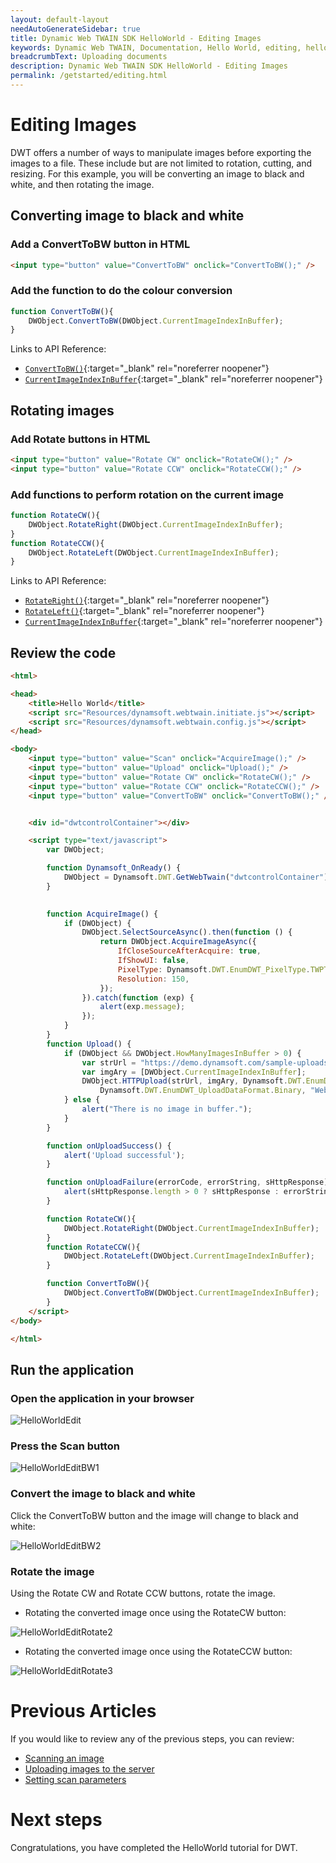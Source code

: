```yaml
---
layout: default-layout
needAutoGenerateSidebar: true
title: Dynamic Web TWAIN SDK HelloWorld - Editing Images
keywords: Dynamic Web TWAIN, Documentation, Hello World, editing, helloworld
breadcrumbText: Uploading documents
description: Dynamic Web TWAIN SDK HelloWorld - Editing Images
permalink: /getstarted/editing.html
---
```



# Editing Images
<!-- 
<div class='blockquote-note'></div>
> This article is part of our HelloWorld series. If you have not already reviewed HelloWorld, please start [here]({{site.getstarted}}helloworld.html). -->

DWT offers a number of ways to manipulate images before exporting the images to a file. These include but are not limited to rotation, cutting, and resizing. For this example, you will be converting an image to black and white, and then rotating the image.

<!-- For the quick guide on available APIs, please see [ImageEditing]({{site.indepth}}features/edit.html){:target="_blank" rel="noreferrer noopener"} -->

## Converting image to black and white

### Add a ConvertToBW button in HTML
```html
<input type="button" value="ConvertToBW" onclick="ConvertToBW();" />
```

### Add the function to do the colour conversion

```js
function ConvertToBW(){
    DWObject.ConvertToBW(DWObject.CurrentImageIndexInBuffer);
}
```

Links to API Reference:

- [`ConvertToBW()`]({{site.info}}api/WebTwain_Edit.html#convertToBW){:target="_blank" rel="noreferrer noopener"}
- [`CurrentImageIndexInBuffer`]({{site.info}}api/WebTwain_Buffer.html#currentimageindexinbuffer){:target="_blank" rel="noreferrer noopener"}

## Rotating images

### Add Rotate buttons in HTML

```html
<input type="button" value="Rotate CW" onclick="RotateCW();" />
<input type="button" value="Rotate CCW" onclick="RotateCCW();" />
```

### Add functions to perform rotation on the current image

```js
function RotateCW(){
    DWObject.RotateRight(DWObject.CurrentImageIndexInBuffer);
}
function RotateCCW(){
    DWObject.RotateLeft(DWObject.CurrentImageIndexInBuffer);
}
```

Links to API Reference:

- [`RotateRight()`]({{site.info}}api/WebTwain_Edit.html#rotateright){:target="_blank" rel="noreferrer noopener"}
- [`RotateLeft()`]({{site.info}}api/WebTwain_Edit.html#rotateleft){:target="_blank" rel="noreferrer noopener"}
- [`CurrentImageIndexInBuffer`]({{site.info}}api/WebTwain_Buffer.html#currentimageindexinbuffer){:target="_blank" rel="noreferrer noopener"}

## Review the code

```html
<html>

<head>
    <title>Hello World</title>
    <script src="Resources/dynamsoft.webtwain.initiate.js"></script>
    <script src="Resources/dynamsoft.webtwain.config.js"></script>
</head>

<body>
    <input type="button" value="Scan" onclick="AcquireImage();" />
    <input type="button" value="Upload" onclick="Upload();" />
    <input type="button" value="Rotate CW" onclick="RotateCW();" />
    <input type="button" value="Rotate CCW" onclick="RotateCCW();" />
    <input type="button" value="ConvertToBW" onclick="ConvertToBW();" />


    <div id="dwtcontrolContainer"></div>

    <script type="text/javascript">
        var DWObject;

        function Dynamsoft_OnReady() {
            DWObject = Dynamsoft.DWT.GetWebTwain("dwtcontrolContainer");
        }

        
        function AcquireImage() {
            if (DWObject) {
                DWObject.SelectSourceAsync().then(function () {
                    return DWObject.AcquireImageAsync({ 
                        IfCloseSourceAfterAcquire: true,
                        IfShowUI: false,
                        PixelType: Dynamsoft.DWT.EnumDWT_PixelType.TWPT_GRAY,
                        Resolution: 150,
                    });
                }).catch(function (exp) {
                    alert(exp.message);
                });
            }
        }
        function Upload() {
            if (DWObject && DWObject.HowManyImagesInBuffer > 0) {
                var strUrl = "https://demo.dynamsoft.com/sample-uploads/";
                var imgAry = [DWObject.CurrentImageIndexInBuffer];
                DWObject.HTTPUpload(strUrl, imgAry, Dynamsoft.DWT.EnumDWT_ImageType.IT_PNG,
                    Dynamsoft.DWT.EnumDWT_UploadDataFormat.Binary, "WebTWAINImage.png", onUploadSuccess, onUploadFailure);
            } else {
                alert("There is no image in buffer.");
            }
        }

        function onUploadSuccess() {
            alert('Upload successful');
        }

        function onUploadFailure(errorCode, errorString, sHttpResponse) {
            alert(sHttpResponse.length > 0 ? sHttpResponse : errorString);
        }

        function RotateCW(){
            DWObject.RotateRight(DWObject.CurrentImageIndexInBuffer);
        }
        function RotateCCW(){
            DWObject.RotateLeft(DWObject.CurrentImageIndexInBuffer);
        }

        function ConvertToBW(){
            DWObject.ConvertToBW(DWObject.CurrentImageIndexInBuffer);
        }
    </script>
</body>

</html>
```
<!-- 
Links to API Reference:

- [`SelectSourceAsync()`]({{site.info}}api/WebTwain_Acquire.html#selectsourceasync){:target="_blank" rel="noreferrer noopener"}
- [`AcquireImageAsync()`]({{site.info}}api/WebTwain_Acquire.html#acquireimageasync){:target="_blank" rel="noreferrer noopener"}
- [`IfShowUI`]({{site.info}}api/WebTwain_Acquire.html#ifshowui){:target="_blank" rel="noreferrer noopener"}
- [`IfCloseSourceAfterAcquire`]({{site.info}}api/Device.html#deviceobjectacquireimage){:target="_blank" rel="noreferrer noopener"}
- [`PixelType`]({{site.info}}api/WebTwain_Acquire.html#pixeltype){:target="_blank" rel="noreferrer noopener"}
- [`Resolution`]({{site.info}}api/WebTwain_Acquire.html#resolution){:target="_blank" rel="noreferrer noopener"}
- [`CloseSourceAsync()`]({{site.info}}api/WebTwain_Acquire.html#closesourceasync){:target="_blank" rel="noreferrer noopener"}
- [`ConvertToBW()`]({{site.info}}api/WebTwain_Edit.html#converttobw){:target="_blank" rel="noreferrer noopener"}
- [`RotateRight()`]({{site.info}}api/WebTwain_Edit.html#rotateright){:target="_blank" rel="noreferrer noopener"}
- [`RotateLeft()`]({{site.info}}api/WebTwain_Edit.html#rotateleft){:target="_blank" rel="noreferrer noopener"}
- [`CurrentImageIndexInBuffer`]({{site.info}}api/WebTwain_Buffer.html#currentimageindexinbuffer){:target="_blank" rel="noreferrer noopener"} -->

## Run the application

### Open the application in your browser

![HelloWorldEdit]({{site.assets}}imgs/HelloWorldEdit.png)

### Press the Scan button

![HelloWorldEditBW1]({{site.assets}}imgs/HelloWorldEditBW1.png)

### Convert the image to black and white

Click the ConvertToBW button and the image will change to black and white:

![HelloWorldEditBW2]({{site.assets}}imgs/HelloWorldEditBW2.png)

### Rotate the image

Using the Rotate CW and Rotate CCW buttons, rotate the image.

* Rotating the converted image once using the RotateCW button:

![HelloWorldEditRotate2]({{site.assets}}imgs/HelloWorldEditRotateCW.png)

* Rotating the converted image once using the RotateCCW button:

![HelloWorldEditRotate3]({{site.assets}}imgs/HelloWorldEditRotateCCW.png)

# Previous Articles

If you would like to review any of the previous steps, you can review:
<!-- - [Initalizing the environment]({{site.getstarted}}initialize.html) -->
- [Scanning an image]({{site.getstarted}}scanning.html)
- [Uploading images to the server]({{site.getstarted}}uploading.html)
- [Setting scan parameters]({{site.getstarted}}scansettings.html)

# Next steps

Congratulations, you have completed the HelloWorld tutorial for DWT.

<!-- << Insert what goes next >> -->

<!-- 
- [Customising your scan settings]({{site.getstarted}}scansettings.html)
- [Review HelloWorld]({{site.getstarted}}helloworld.html)
- [Review Uploading Documents]({{site.getstarted}}uploading.html) -->
